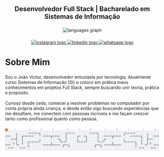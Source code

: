 <h2 align="center">Desenvolvedor Full Stack | Bacharelado em Sistemas de Informação</h2>

###

<div align="center">
  <img src="https://github-readme-stats.vercel.app/api/top-langs?username=Cordeiroz&locale=en&hide_title=false&layout=compact&card_width=320&langs_count=5&theme=dracula&hide_border=false" height="150" alt="languages graph"  />
</div>

###

<div align="center">
  <a href="https://www.instagram.com/jcordeiroc/" target="_blank">
    <img src="https://img.shields.io/static/v1?message=Instagram&logo=instagram&label=&color=E4405F&logoColor=white&labelColor=&style=for-the-badge" height="35" alt="instagram logo"  />
  </a>
  <a href="https://www.linkedin.com/in/jvcordeiroz/" target="_blank">
    <img src="https://img.shields.io/static/v1?message=LinkedIn&logo=linkedin&label=&color=0077B5&logoColor=white&labelColor=&style=for-the-badge" height="35" alt="linkedin logo"  />
  </a>
  <a href="http://wa.me/5521964018872" target="_blank">
    <img src="https://img.shields.io/static/v1?message=Whatsapp&logo=whatsapp&label=&color=25D366&logoColor=white&labelColor=&style=for-the-badge" height="35" alt="whatsapp logo"  />
  </a>
</div>

###

<h1 align="left">Sobre Mim</h1>

###

<p align="left">Sou o João Victor, desenvolvedor entusiasta por tecnologia. Atualmente curso Sistemas de Informação (SI)  e coloco em prática meus conhecimentos em projetos Full Stack, sempre buscando unir teoria, prática e propósito.<br><br>Curioso desde cedo, comecei a resolver problemas no computador por conta própria ainda criança, e desde então sigo buscando experiências que me desafiem, me conectem com pessoas incríveis e me façam crescer tanto como profissional quanto como pessoa.</p>

###

<picture>
  <source media="(prefers-color-scheme: dark)" srcset="https://raw.githubusercontent.com/Cordeiroz/Cordeiroz/output/pacman-contribution-graph-dark.svg">
  <source media="(prefers-color-scheme: light)" srcset="https://raw.githubusercontent.com/Cordeiroz/Cordeiroz/output/pacman-contribution-graph.svg">
  <img alt="pacman contribution graph" src="https://raw.githubusercontent.com/Cordeiroz/Cordeiroz/output/pacman-contribution-graph.svg">
</picture>

###





